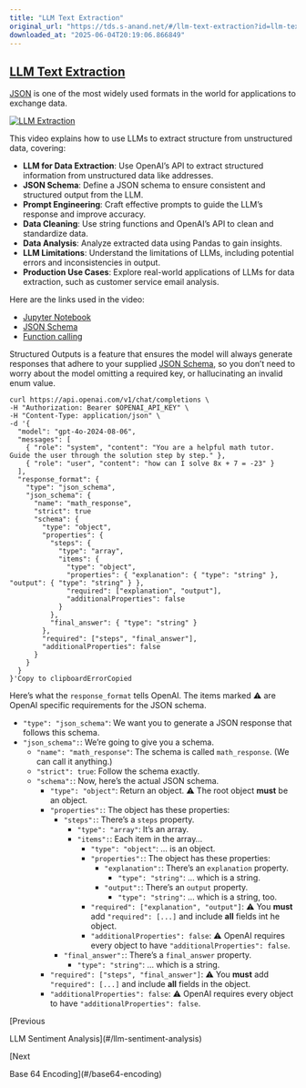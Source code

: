 ```yaml
---
title: "LLM Text Extraction"
original_url: "https://tds.s-anand.net/#/llm-text-extraction?id=llm-text-extraction"
downloaded_at: "2025-06-04T20:19:06.866849"
---
```


[LLM Text Extraction](#/llm-text-extraction?id=llm-text-extraction)
-------------------------------------------------------------------

[JSON](#/json) is one of the most widely used formats in the world for applications to exchange data.

[![LLM Extraction](https://i.ytimg.com/vi_webp/72514uGffPE/sddefault.webp)](https://youtu.be/72514uGffPE)

This video explains how to use LLMs to extract structure from unstructured data, covering:

* **LLM for Data Extraction**: Use OpenAI’s API to extract structured information from unstructured data like addresses.
* **JSON Schema**: Define a JSON schema to ensure consistent and structured output from the LLM.
* **Prompt Engineering**: Craft effective prompts to guide the LLM’s response and improve accuracy.
* **Data Cleaning**: Use string functions and OpenAI’s API to clean and standardize data.
* **Data Analysis**: Analyze extracted data using Pandas to gain insights.
* **LLM Limitations**: Understand the limitations of LLMs, including potential errors and inconsistencies in output.
* **Production Use Cases**: Explore real-world applications of LLMs for data extraction, such as customer service email analysis.

Here are the links used in the video:

* [Jupyter Notebook](https://colab.research.google.com/drive/1Z8mG-RPTSYY4qwkoNdzRTc4StbnwOXeE)
* [JSON Schema](https://json-schema.org/)
* [Function calling](https://platform.openai.com/docs/guides/function-calling)

Structured Outputs is a feature that ensures the model will always generate responses that adhere to your supplied
[JSON Schema](https://json-schema.org/overview/what-is-jsonschema), so you don’t need to worry about the model omitting a required key,
or hallucinating an invalid enum value.

```
curl https://api.openai.com/v1/chat/completions \
-H "Authorization: Bearer $OPENAI_API_KEY" \
-H "Content-Type: application/json" \
-d '{
  "model": "gpt-4o-2024-08-06",
  "messages": [
    { "role": "system", "content": "You are a helpful math tutor. Guide the user through the solution step by step." },
    { "role": "user", "content": "how can I solve 8x + 7 = -23" }
  ],
  "response_format": {
    "type": "json_schema",
    "json_schema": {
      "name": "math_response",
      "strict": true
      "schema": {
        "type": "object",
        "properties": {
          "steps": {
            "type": "array",
            "items": {
              "type": "object",
              "properties": { "explanation": { "type": "string" }, "output": { "type": "string" } },
              "required": ["explanation", "output"],
              "additionalProperties": false
            }
          },
          "final_answer": { "type": "string" }
        },
        "required": ["steps", "final_answer"],
        "additionalProperties": false
      }
    }
  }
}'Copy to clipboardErrorCopied
```

Here’s what the `response_format` tells OpenAI. The items marked ⚠️ are OpenAI specific requirements for the JSON schema.

* `"type": "json_schema"`: We want you to generate a JSON response that follows this schema.
* `"json_schema":`: We’re going to give you a schema.
  + `"name": "math_response"`: The schema is called `math_response`. (We can call it anything.)
  + `"strict": true`: Follow the schema exactly.
  + `"schema":`: Now, here’s the actual JSON schema.
    - `"type": "object"`: Return an object. ⚠️ The root object **must** be an object.
    - `"properties":`: The object has these properties:
      * `"steps":`: There’s a `steps` property.
        + `"type": "array"`: It’s an array.
        + `"items":`: Each item in the array…
          - `"type": "object"`: … is an object.
          - `"properties":`: The object has these properties:
            * `"explanation":`: There’s an `explanation` property.
              + `"type": "string"`: … which is a string.
            * `"output":`: There’s an `output` property.
              + `"type": "string"`: … which is a string, too.
          - `"required": ["explanation", "output"]`: ⚠️ You **must** add `"required": [...]` and include **all** fields int he object.
          - `"additionalProperties": false`: ⚠️ OpenAI requires every object to have `"additionalProperties": false`.
      * `"final_answer":`: There’s a `final_answer` property.
        + `"type": "string"`: … which is a string.
    - `"required": ["steps", "final_answer"]`: ⚠️ You **must** add `"required": [...]` and include **all** fields in the object.
    - `"additionalProperties": false`: ⚠️ OpenAI requires every object to have `"additionalProperties": false`.

[Previous

LLM Sentiment Analysis](#/llm-sentiment-analysis)

[Next

Base 64 Encoding](#/base64-encoding)